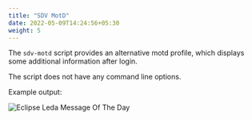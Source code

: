 ```yaml
---
title: "SDV MotD"
date: 2022-05-09T14:24:56+05:30
weight: 5
---
```


The `sdv-motd` script provides an alternative motd profile, which displays some additional information after login.

The script does not have any command line options.

Example output:

![Eclipse Leda Message Of The Day](../sdv-motd.png)